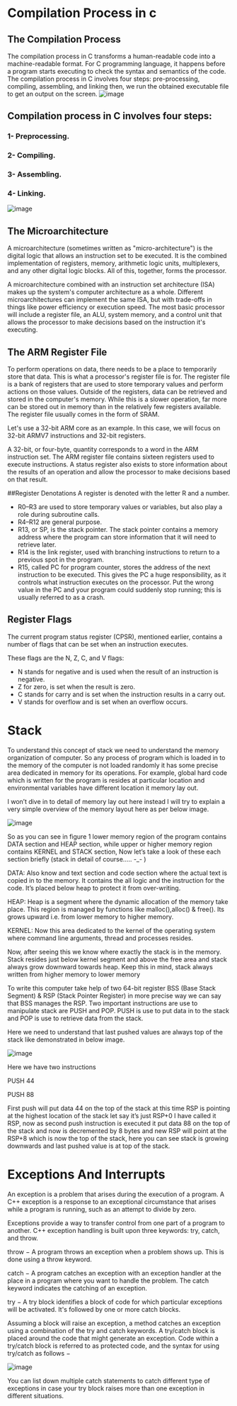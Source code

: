 # Compilation Process in c
## The Compilation Process
The compilation process in C transforms a human-readable code into a machine-readable format. For C programming language, it happens before a program starts executing to check the syntax and semantics of the code. The compilation process in C involves four steps: pre-processing, compiling, assembling, and linking then, we run the obtained executable file to get an output on the screen.
![image](https://user-images.githubusercontent.com/71356170/215872181-1b360ca8-529e-474a-a842-8937c294192e.png)


## Compilation process in C involves four steps:
### 1- Preprocessing.
### 2- Compiling.
### 3- Assembling.
### 4- Linking.
![image](https://user-images.githubusercontent.com/71356170/215872816-d5236044-9d64-43ab-93c9-dfa26ce7aa6f.png)


## The Microarchitecture
A microarchitecture (sometimes written as "micro-architecture") is the digital logic that allows an instruction set to be executed. It is the combined implementation of registers, memory, arithmetic logic units, multiplexers, and any other digital logic blocks. All of this, together, forms the processor.

A microarchitecture combined with an instruction set architecture (ISA) makes up the system's computer architecture as a whole. Different microarchitectures can implement the same ISA, but with trade-offs in things like power efficiency or execution speed. The most basic processor will include a register file, an ALU, system memory, and a control unit that allows the processor to make decisions based on the instruction it's executing.

## The ARM Register File
To perform operations on data, there needs to be a place to temporarily store that data. This is what a processor's register file is for. The register file is a bank of registers that are used to store temporary values and perform actions on those values. Outside of the registers, data can be retrieved and stored in the computer's memory. While this is a slower operation, far more can be stored out in memory than in the relatively few registers available. The register file usually comes in the form of SRAM.

Let's use a 32-bit ARM core as an example. In this case, we will focus on 32-bit ARMV7 instructions and 32-bit registers. 

A 32-bit, or four-byte, quantity corresponds to a word in the ARM instruction set. The ARM register file contains sixteen registers used to execute instructions. A status register also exists to store information about the results of an operation and allow the processor to make decisions based on that result.

##Register Denotations
A register is denoted with the letter R and a number.

- R0–R3 are used to store temporary values or variables, but also play a role during subroutine calls.
- R4–R12 are general purpose.
- R13, or SP, is the stack pointer. The stack pointer contains a memory address where the program can store information that it will need to retrieve later.
- R14 is the link register, used with branching instructions to return to a previous spot in the program.
- R15, called PC for program counter, stores the address of the next instruction to be executed. This gives the PC a huge responsibility, as it controls what instruction executes on the processor. Put the wrong value in the PC and your program could suddenly stop running; this is usually referred to as a crash.

## Register Flags
The current program status register (CPSR), mentioned earlier, contains a number of flags that can be set when an instruction executes.

These flags are the N, Z, C, and V flags:

- N stands for negative and is used when the result of an instruction is negative.
- Z for zero, is set when the result is zero.
- C stands for carry and is set when the instruction results in a carry out.
- V stands for overflow and is set when an overflow occurs.


# Stack
To understand this concept of stack we need to understand the memory organization of computer. So any process of program which is loaded in to the memory of the computer is not loaded randomly it has some precise area dedicated in memory for its operations. For example, global hard code which is written for the program is resides at particular location and environmental variables have different location it memory lay out.

I won’t dive in to detail of memory lay out here instead I will try to explain a very simple overview of the memory layout here as per below image.

![image](https://user-images.githubusercontent.com/71356170/216231285-6f279d3f-c982-4422-a630-aa215dc546b7.png)


So as you can see in figure 1 lower memory region of the program contains DATA section and HEAP section, while upper or higher memory region contains KERNEL and STACK section, Now let’s take a look of these each section briefly (stack in detail of course….. -_- )

DATA: Also know and text section and code section where the actual text is copied in to the memory. It contains the all logic and the instruction for the code. It’s placed below heap to protect it from over-writing.

HEAP: Heap is a segment where the dynamic allocation of the memory take place. This region is managed by functions like malloc(),alloc() & free(). Its grows upward i.e. from lower memory to higher memory.

KERNEL: Now this area dedicated to the kernel of the operating system where command line arguments, thread and processes resides.

Now, after seeing this we know where exactly the stack is in the memory. Stack resides just below kernel segment and above the free area and stack always grow downward towards heap. Keep this in mind, stack always written from higher memory to lower memory

To write this computer take help of two 64-bit register BSS (Base Stack Segment) & RSP (Stack Pointer Register) in more precise way we can say that BSS manages the RSP. Two important instructions are use to manipulate stack are PUSH and POP. PUSH is use to put data in to the stack and POP is use to retrieve data from the stack.

Here we need to understand that last pushed values are always top of the stack like demonstrated in below image.

![image](https://user-images.githubusercontent.com/71356170/216231322-f879e461-2af8-4b1b-831f-688ac408ab64.png)


Here we have two instructions

PUSH 44

PUSH 88

First push will put data 44 on the top of the stack at this time RSP is pointing at the highest location of the stack let say it’s just RSP+0 I have called it RSP, now as second push instruction is executed it put data 88 on the top of the stack and now is decremented by 8 bytes and new RSP will point at the RSP+8 which is now the top of the stack, here you can see stack is growing downwards and last pushed value is at top of the stack.


# Exceptions And Interrupts

An exception is a problem that arises during the execution of a program. A C++ exception is a response to an exceptional circumstance that arises while a program is running, such as an attempt to divide by zero.

Exceptions provide a way to transfer control from one part of a program to another. C++ exception handling is built upon three keywords: try, catch, and throw.

throw − A program throws an exception when a problem shows up. This is done using a throw keyword.

catch − A program catches an exception with an exception handler at the place in a program where you want to handle the problem. The catch keyword indicates the catching of an exception.

try − A try block identifies a block of code for which particular exceptions will be activated. It's followed by one or more catch blocks.

Assuming a block will raise an exception, a method catches an exception using a combination of the try and catch keywords. A try/catch block is placed around the code that might generate an exception. Code within a try/catch block is referred to as protected code, and the syntax for using try/catch as follows −

![image](https://user-images.githubusercontent.com/71356170/217266376-841653c5-dada-49ca-a8a8-863b86ffcb37.png)

You can list down multiple catch statements to catch different type of exceptions in case your try block raises more than one exception in different situations.
